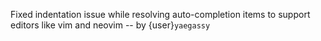 Fixed indentation issue while resolving auto-completion items to support editors
like vim and neovim -- by {user}`yaegassy`
